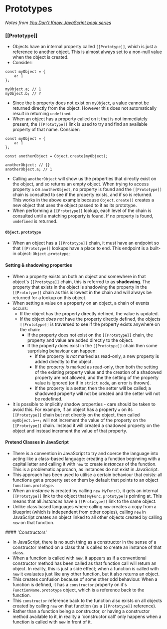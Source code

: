 # Prototypes
*Notes from [You Don't Know JavaScript book series](https://github.com/getify/You-Dont-Know-JS/)*

### [[Prototype]]

* Objects have an internal property called `[[Prototype]]`, which is just a reference to another object. This is almost always set to a non-null value when the object is created.
* Consider:

```
const myObject = {
    a: 1
};

myObject.a; // 1
myObject.b; // ?

```
* Since the `b` property does not exist on `myObject`, a value cannot be returned directly from the object. However this does not automatically result in returning `undefined`.
* When an object has a property called on it that is not immediately present, the `[[Prototype]]` link is used to try and find an available property of that name. Consider:

```
const myObject = {
    a: 1
};

const anotherObject = Object.create(myObject);

anotherObject; // {}
anotherObject.a; // 1

```
* Calling `anotherObject` will show us the properties that directly exist on the object, and so returns an empty object. When trying to access property `a` on `anotherObject`, no property is found and the `[[Prototype]]` chain is consulted to see if the property exists, and if so is returned. This works in the above example because `Object.create()` creates a new object that uses the object passed to it as its prototype.
* When performing a `[[Prototype]]` lookup, each level of the chain is consulted until a matching property is found. If no property is found, `undefined` is returned.

#### `Object.prototype`

* When an object has a `[[Prototype]]` chain, it must have an endpoint so that `[[Prototype]]` lookups have a place to end. This endpoint is a built-in object: `Object.prototype`;

#### Setting & shadowing properties
* When a property exists on both an object and somewhere in that object's `[[Prototype]]` chain, this is referred to as **shadowing**. The property that exists in the object is shadowing the property in the `[[Prototype]]` chain as this is lowest in the chain and will always be returned for a lookup on this object.
* When setting a value on a property on an object, a chain of events occurs:
    * If the object has the property directly defined, the value is updated.
    * If the object *does not* have the property directly defined, the objects `[[Prototype]]` is traversed to see if the property exists anywhere on the chain:
        * If the property does not exist on the `[[Prototype]]` chain, the property and value are added directly to the object.
        * If the property does exist in the `[[Prototype]]` chain then some surprising behaviour can happen:
            * If the property is *not* marked as read-only, a new property is added directly to the object.
            * If the property *is* marked as read-only, then both the setting of the existing property value and the creation of a shadowed property are not allowed, and the the setting of the property value is ignored (or if in `strict mode`, an error is thrown).
            * If the property is a setter, then the setter will be called; a shadowed property will not be created and the setter will not be redefined.
* It is possible to implicitly shadow properties - care should be taken to avoid this. For example, if an object has a property `a` on its `[[Prototype]]` chain but not directly on the object, then called `myObject.a++;` will not increment the value of the property on the `[[Prototype]]` chain. Instead it will created a shadowed property on the object and instead increment the value of that property.

#### Pretend Classes in JavaScript
* There is a convention in JavaScript to try and coerce the language into acting like a class-based language: creating a function beginning with a capital letter and calling it with `new` to create *instances* of the function. This is a problematic approach, as instances do not exist in JavaScript.
* This approach has been used to utilise a certain behaviour that exists: all functions get a property set on them by default that points to an object `function.prototype`.
* When an *instance* is created by calling `new MyFunc()`, it gets an internal `[[Prototype]]` link to the object that `MyFunc.prototype` is pointing at. This means that all *instances* have a `[[Prototype]]` link to the same object.
* Unlike class based languages where calling `new` creates a copy from a blueprint (which is independent from other copies), calling `new` in JavaScript creates an object linked to all other objects created by calling `new` on that function.

#### 'Constructors'
* In JavaScript, there is no such thing as a constructor in the sense of a constructor method on a class that is called to create an instance of that class.
* When a function is called with `new`, it appears as if a conventional constructor method has been called as that function call will return an object. In reality, this is just a side effect; when a function is called with `new` it evaluates just like any other function, but it also returns an object.
* This creates confusion because of some other odd behaviour. When a function is defined, it has a `constructor` property on it's `FunctionName.prototype` object, which is a reference back to the function.
* This `constructor` reference back to the function also exists on all objects created by calling `new` on that function (as a `[[Prototype]]` reference).
* Rather than a function being a constructor, or having a constructor method available to it, in reality a 'constructor call' only happens when a function is called with `new` in front of it.
